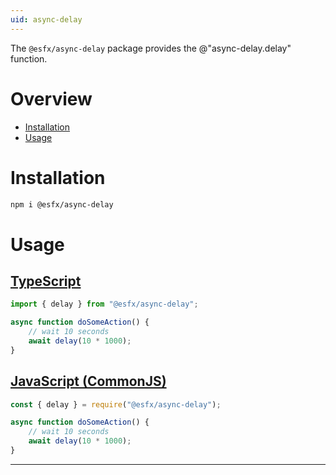 ```yaml
---
uid: async-delay
---
```

The `@esfx/async-delay` package provides the @"async-delay.delay" function.

# Overview

* [Installation](#installation)
* [Usage](#usage)

# Installation

```sh
npm i @esfx/async-delay
```

# Usage

## [TypeScript](#tab/ts)
```ts
import { delay } from "@esfx/async-delay";

async function doSomeAction() {
    // wait 10 seconds
    await delay(10 * 1000);
}
```

## [JavaScript (CommonJS)](#tab/js)
```js
const { delay } = require("@esfx/async-delay");

async function doSomeAction() {
    // wait 10 seconds
    await delay(10 * 1000);
}
```

***
